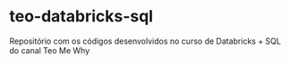 # teo-databricks-sql
Repositório com os códigos desenvolvidos no curso de Databricks + SQL do canal Teo Me Why
